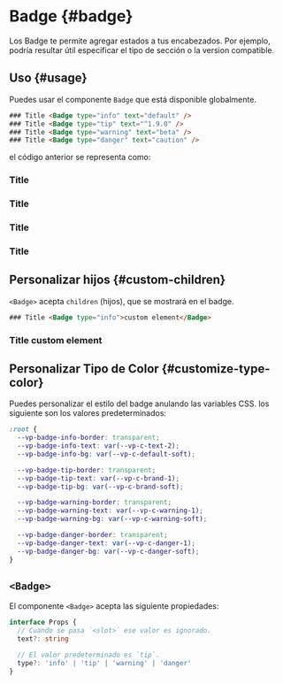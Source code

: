 # Badge {#badge}

Los Badge te permite agregar estados a tus encabezados. Por ejemplo, podría resultar útil especificar el tipo de sección o la version compatible.

## Uso {#usage}

Puedes usar el componente `Badge` que está disponible globalmente.

```html
### Title <Badge type="info" text="default" />
### Title <Badge type="tip" text="^1.9.0" />
### Title <Badge type="warning" text="beta" />
### Title <Badge type="danger" text="caution" />
```

el código anterior se representa como:

### Title <Badge type="info" text="default" />
### Title <Badge type="tip" text="^1.9.0" />
### Title <Badge type="warning" text="beta" />
### Title <Badge type="danger" text="caution" />

## Personalizar hijos {#custom-children}

`<Badge>` acepta `children` (hijos), que se mostrará en el badge.

```html
### Title <Badge type="info">custom element</Badge>
```

### Title <Badge type="info">custom element</Badge>

## Personalizar Tipo de Color {#customize-type-color}

Puedes personalizar el estilo del badge anulando las variables CSS. los siguiente son los valores predeterminados:

```css
:root {
  --vp-badge-info-border: transparent;
  --vp-badge-info-text: var(--vp-c-text-2);
  --vp-badge-info-bg: var(--vp-c-default-soft);

  --vp-badge-tip-border: transparent;
  --vp-badge-tip-text: var(--vp-c-brand-1);
  --vp-badge-tip-bg: var(--vp-c-brand-soft);

  --vp-badge-warning-border: transparent;
  --vp-badge-warning-text: var(--vp-c-warning-1);
  --vp-badge-warning-bg: var(--vp-c-warning-soft);

  --vp-badge-danger-border: transparent;
  --vp-badge-danger-text: var(--vp-c-danger-1);
  --vp-badge-danger-bg: var(--vp-c-danger-soft);
}
```

## `<Badge>`

El componente `<Badge>` acepta las siguiente propiedades:

```ts
interface Props {
  // Cuando se pasa `<slot>` ese valor es ignorado.
  text?: string

  // El valor predeterminado es `tip`.
  type?: 'info' | 'tip' | 'warning' | 'danger'
}
```
